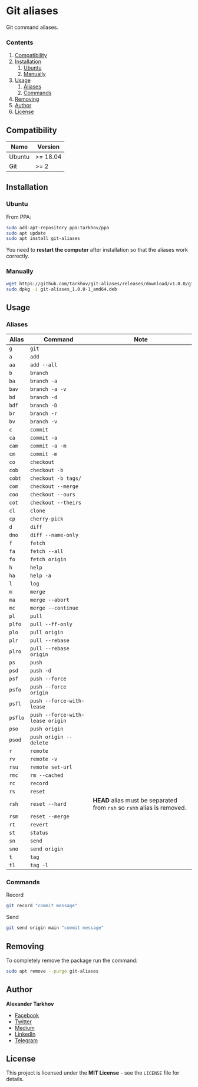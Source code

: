 # Git aliases

Git command ailases.

### Contents

1. [Compatibility](#compatibility)
2. [Installation](#installation)
   1. [Ubuntu](#ubuntu)
   2. [Manually](#manually)
3. [Usage](#usage)
   1. [Aliases](#aliases)
   2. [Commands](#commands)
4. [Removing](#removing)
5. [Author](#author)
6. [License](#license)

## Compatibility

Name | Version
------- | -------
Ubuntu | >= 18.04
Git | >= 2

## Installation

### Ubuntu

From PPA:

```bash
sudo add-apt-repository ppa:tarkhov/ppa
sudo apt update
sudo apt install git-aliases
```

You need to **restart the computer** after installation so that the aliases work correctly.

### Manually

```bash
wget https://github.com/tarkhov/git-aliases/releases/download/v1.0.0/git-aliases_1.0.0-1_amd64.deb
sudo dpkg -i git-aliases_1.0.0-1_amd64.deb
```

## Usage

### Aliases

Alias | Command | Note
------- | ------- | -------
`g` | `git`
`a` | `add`
`aa` | `add --all`
`b` | `branch`
`ba` | `branch -a`
`bav` | `branch -a -v`
`bd` | `branch -d`
`bdf` | `branch -D`
`br` | `branch -r`
`bv` | `branch -v`
`c` | `commit`
`ca` | `commit -a`
`cam` | `commit -a -m`
`cm` | `commit -m`
`co` | `checkout`
`cob` | `checkout -b`
`cobt` | `checkout -b tags/`
`com` | `checkout --merge`
`coo` | `checkout --ours`
`cot` | `checkout --theirs`
`cl` | `clone`
`cp` | `cherry-pick`
`d` | `diff`
`dno` | `diff --name-only`
`f` | `fetch`
`fa` | `fetch --all`
`fo` | `fetch origin`
`h` | `help`
`ha` | `help -a`
`l` | `log`
`m` | `merge`
`ma` | `merge --abort`
`mc` | `merge --continue`
`pl` | `pull`
`plfo` | `pull --ff-only`
`plo` | `pull origin`
`plr` | `pull --rebase`
`plro` | `pull --rebase origin`
`ps` | `push`
`psd` | `push -d`
`psf` | `push --force`
`psfo` | `push --force origin`
`psfl` | `push --force-with-lease`
`psflo` | `push --force-with-lease origin`
`pso` | `push origin`
`psod` | `push origin --delete`
`r` | `remote`
`rv` | `remote -v`
`rsu` | `remote set-url`
`rmc` | `rm --cached`
`rc` | `record`
`rs` | `reset`
`rsh` | `reset --hard` | **HEAD** alias must be separated from `rsh` so `rshh` alias is removed.
`rsm` | `reset --merge`
`rt` | `revert`
`st` | `status`
`sn` | `send`
`sno` | `send origin`
`t` | `tag`
`tl` | `tag -l`

### Commands

Record

```bash
git record "commit message"
```

Send

```bash
git send origin main "commit message" 
```

## Removing

To completely remove the package run the command:

```bash
sudo apt remove --purge git-aliases
```

## Author

**Alexander Tarkhov**

* [Facebook](https://www.facebook.com/alex.tarkhov)
* [Twitter](https://twitter.com/alextarkhov)
* [Medium](https://medium.com/@tarkhov)
* [LinkedIn](https://www.linkedin.com/in/tarkhov/)
* [Telegram](https://t.me/alextarkhov)

## License

This project is licensed under the **MIT License** - see the `LICENSE` file for details.
